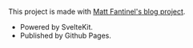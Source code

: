 This project is made with [Matt Fantinel's blog project](https://github.com/matfantinel/matfantinel.github.io).

- Powered by SvelteKit.
- Published by Github Pages.
